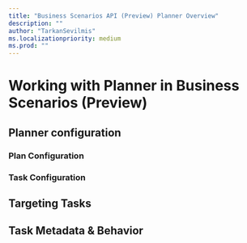 ```yaml
---
title: "Business Scenarios API (Preview) Planner Overview"
description: ""
author: "TarkanSevilmis"
ms.localizationpriority: medium
ms.prod: ""
---
```


# Working with Planner in Business Scenarios (Preview)

## Planner configuration

### Plan Configuration

### Task Configuration

## Targeting Tasks

## Task Metadata & Behavior
